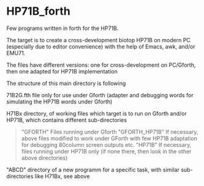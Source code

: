 # HP71B_forth

Few programs written in forth for the HP71B. 

The target is to create a cross-development biotop HP71B on modern PC (especially due to editor convenience) with the help of Emacs, awk, and/or EMU71.

The files have different versions: one for cross-development on PC/Gforth, then one adapted for HP71B implementation

The structure of this main directory is following

71B2G.fth file only for use under Gforth (adapter and debugging words for simulating the HP71B words under Gforth)

H71Bx directory, of working files which target is to run on Gforth and/or HP71B, which contains different sub-directories
> "GFORTH"        Files running under Gforth
> "GFORTH_HP71B"  If necessary, above files modified to work under GForth with few HP71B adaptation for debugging 80column screen outputs etc.
> "HP71B"         If necessary, files running under HP71B only (if none there, then look in the other above directories)
  
"ABCD" directory of a new programm for a specific task, with similar sub-directories like H71Bx, see above
